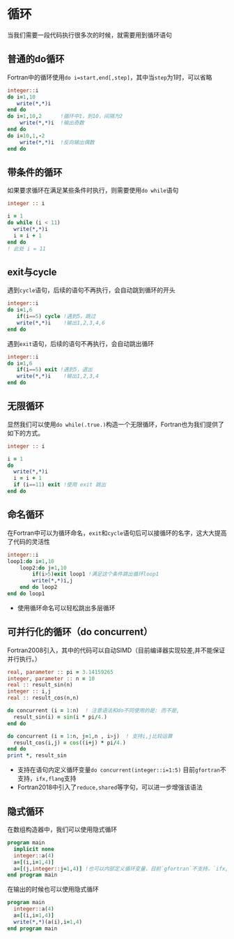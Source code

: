 # 循环

当我们需要一段代码执行很多次的时候，就需要用到循环语句

##  普通的do循环
Fortran中的循环使用`do i=start,end[,step]`，其中当`step`为1时，可以省略
``` fortran
integer::i
do i=1,10
   write(*,*)i
end do
do i=1,10,2      !循环中1，到10，间隔为2
    write(*,*)i  !输出奇数
end do
do i=10,1,-2      
    write(*,*)i  !反向输出偶数
end do
```
## 带条件的循环

如果要求循环在满足某些条件时执行，则需要使用`do while`语句

``` fortran
integer :: i

i = 1
do while (i < 11)
  write(*,*)i
  i = i + 1
end do
! 此处 i = 11
```
## exit与cycle

遇到`cycle`语句，后续的语句不再执行，会自动跳到循环的开头
``` fortran
integer::i
do i=1,6
   if(i==5) cycle !遇到5，跳过
   write(*,*)i    !输出1,2,3,4,6
end do
```
遇到`exit`语句，后续的语句不再执行，会自动跳出循环
``` fortran
integer::i
do i=1,6
   if(i==5) exit !遇到5，退出
   write(*,*)i    !输出1,2,3,4
end do
```

## 无限循环

显然我们可以使用`do while(.true.)`构造一个无限循环，Fortran也为我们提供了如下的方式。

``` fortran
integer :: i

i = 1
do
  write(*,*)i
  i = i + 1
  if (i==11) exit !使用 exit 跳出
end do
```
## 命名循环

在Fortran中可以为循环命名，`exit`和`cycle`语句后可以接循环的名字，这大大提高了代码的灵活性
``` fortran
integer::i
loop1:do i=1,10
    loop2:do j=1,10
        if(i>5)exit loop1 !满足这个条件跳出循环loop1
        write(*,*)i,j
    end do loop2
end do loop1
```
- 使用循环命名可以轻松跳出多层循环

## 可并行化的循环（do concurrent）

Fortran2008引入，其中的代码可以自动SIMD（目前编译器实现较差,并不能保证并行执行。）

``` fortran
real, parameter :: pi = 3.14159265
integer, parameter :: n = 10
real :: result_sin(n)
integer :: i,j
real :: result_cos(n,n)

do concurrent (i = 1:n)  ! 注意语法和do不同使用的是: 而不是,
  result_sin(i) = sin(i * pi/4.)
end do

do concurrent (i = 1:n, j=1,n , i>j)  ! 支持i,j比较运算
  result_cos(i,j) = cos((i+j) * pi/4.)
end do
print *, result_sin
```
- 支持在语句内定义循环变量`do concurrent(integer::i=1:5)` 目前`gfortran`不支持，`ifx,flang`支持
- Fortran2018中引入了`reduce,shared`等字句，可以进一步增强该语法

## 隐式循环

在数组构造器中，我们可以使用隐式循环
``` fortran
program main
  implicit none
  integer::a(4)
  a=[(i,i=1,4)]
  a=[(j,integer::j=1,4)] !也可以内部定义循环变量，目前`gfortran`不支持，`ifx,flang`支持
end program main
```
在输出的时候也可以使用隐式循环
``` fortran
program main
  integer::a(4)
  a=[(i,i=1,4)]
  write(*,*)(a(i),i=1,4)
end program main
```

